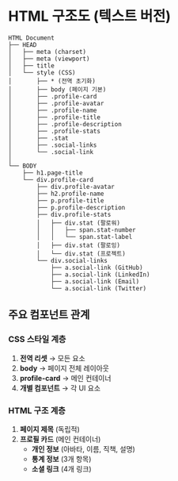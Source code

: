 # HTML 구조도 (텍스트 버전)

```
HTML Document
├── HEAD
│   ├── meta (charset)
│   ├── meta (viewport)
│   ├── title
│   └── style (CSS)
│       ├── * (전역 초기화)
│       ├── body (페이지 기본)
│       ├── .profile-card
│       ├── .profile-avatar
│       ├── .profile-name
│       ├── .profile-title
│       ├── .profile-description
│       ├── .profile-stats
│       ├── .stat
│       ├── .social-links
│       └── .social-link
│
└── BODY
    ├── h1.page-title
    └── div.profile-card
        ├── div.profile-avatar
        ├── h2.profile-name
        ├── p.profile-title
        ├── p.profile-description
        ├── div.profile-stats
        │   ├── div.stat (팔로워)
        │   │   ├── span.stat-number
        │   │   └── span.stat-label
        │   ├── div.stat (팔로잉)
        │   └── div.stat (프로젝트)
        └── div.social-links
            ├── a.social-link (GitHub)
            ├── a.social-link (LinkedIn)
            ├── a.social-link (Email)
            └── a.social-link (Twitter)
```

## 주요 컴포넌트 관계

### CSS 스타일 계층
1. **전역 리셋** → 모든 요소
2. **body** → 페이지 전체 레이아웃
3. **profile-card** → 메인 컨테이너
4. **개별 컴포넌트** → 각 UI 요소

### HTML 구조 계층
1. **페이지 제목** (독립적)
2. **프로필 카드** (메인 컨테이너)
   - **개인 정보** (아바타, 이름, 직책, 설명)
   - **통계 정보** (3개 항목)
   - **소셜 링크** (4개 링크)